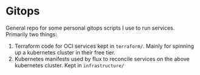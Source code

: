 # Gitops

General repo for some personal gitops scripts I use to run services. Primarily two things:

1. Terraform code for OCI services kept in `terraform/`. Mainly for spinning up a kubernetes cluster in their free tier.
2. Kubernetes manifests used by flux to reconcile services on the above kubernetes cluster. Kept in `infrastructure/`
